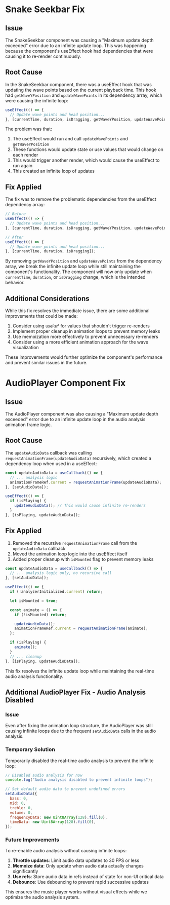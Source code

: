 # Snake Seekbar Fix

## Issue

The SnakeSeekbar component was causing a "Maximum update depth exceeded" error due to an infinite update loop. This was happening because the component's useEffect hook had dependencies that were causing it to re-render continuously.

## Root Cause

In the SnakeSeekbar component, there was a useEffect hook that was updating the wave points based on the current playback time. This hook had `getWaveYPosition` and `updateWavePoints` in its dependency array, which were causing the infinite loop:

```javascript
useEffect(() => {
  // Update wave points and head position...
}, [currentTime, duration, isDragging, getWaveYPosition, updateWavePoints]);
```

The problem was that:

1. The useEffect would run and call `updateWavePoints` and `getWaveYPosition`
2. These functions would update state or use values that would change on each render
3. This would trigger another render, which would cause the useEffect to run again
4. This created an infinite loop of updates

## Fix Applied

The fix was to remove the problematic dependencies from the useEffect dependency array:

```javascript
// Before
useEffect(() => {
  // Update wave points and head position...
}, [currentTime, duration, isDragging, getWaveYPosition, updateWavePoints]);

// After
useEffect(() => {
  // Update wave points and head position...
}, [currentTime, duration, isDragging]);
```

By removing `getWaveYPosition` and `updateWavePoints` from the dependency array, we break the infinite update loop while still maintaining the component's functionality. The component will now only update when `currentTime`, `duration`, or `isDragging` change, which is the intended behavior.

## Additional Considerations

While this fix resolves the immediate issue, there are some additional improvements that could be made:

1. Consider using `useRef` for values that shouldn't trigger re-renders
2. Implement proper cleanup in animation loops to prevent memory leaks
3. Use memoization more effectively to prevent unnecessary re-renders
4. Consider using a more efficient animation approach for the wave visualization

These improvements would further optimize the component's performance and prevent similar issues in the future.

# AudioPlayer Component Fix

## Issue

The AudioPlayer component was also causing a "Maximum update depth exceeded" error due to an infinite update loop in the audio analysis animation frame logic.

## Root Cause

The `updateAudioData` callback was calling `requestAnimationFrame(updateAudioData)` recursively, which created a dependency loop when used in a useEffect:

```javascript
const updateAudioData = useCallback(() => {
  // ... analysis logic
  animationFrameRef.current = requestAnimationFrame(updateAudioData);
}, [setAudioData]);

useEffect(() => {
  if (isPlaying) {
    updateAudioData(); // This would cause infinite re-renders
  }
}, [isPlaying, updateAudioData]);
```

## Fix Applied

1. Removed the recursive `requestAnimationFrame` call from the `updateAudioData` callback
2. Moved the animation loop logic into the useEffect itself
3. Added proper cleanup with `isMounted` flag to prevent memory leaks

```javascript
const updateAudioData = useCallback(() => {
  // ... analysis logic only, no recursive call
}, [setAudioData]);

useEffect(() => {
  if (!analyzerInitialized.current) return;

  let isMounted = true;

  const animate = () => {
    if (!isMounted) return;

    updateAudioData();
    animationFrameRef.current = requestAnimationFrame(animate);
  };

  if (isPlaying) {
    animate();
  }
  // ... cleanup
}, [isPlaying, updateAudioData]);
```

This fix resolves the infinite update loop while maintaining the real-time audio analysis functionality.

## Additional AudioPlayer Fix - Audio Analysis Disabled

### Issue

Even after fixing the animation loop structure, the AudioPlayer was still causing infinite loops due to the frequent `setAudioData` calls in the audio analysis.

### Temporary Solution

Temporarily disabled the real-time audio analysis to prevent the infinite loop:

```javascript
// Disabled audio analysis for now
console.log("Audio analysis disabled to prevent infinite loops");

// Set default audio data to prevent undefined errors
setAudioData({
  bass: 0,
  mid: 0,
  treble: 0,
  volume: 0,
  frequencyData: new Uint8Array(128).fill(0),
  timeData: new Uint8Array(128).fill(0),
});
```

### Future Improvements

To re-enable audio analysis without causing infinite loops:

1. **Throttle updates**: Limit audio data updates to 30 FPS or less
2. **Memoize data**: Only update when audio data actually changes significantly
3. **Use refs**: Store audio data in refs instead of state for non-UI critical data
4. **Debounce**: Use debouncing to prevent rapid successive updates

This ensures the music player works without visual effects while we optimize the audio analysis system.
